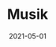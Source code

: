 ---
title: Musik
slug: musik
date: 2021-05-01
description: Willkommen in der Musikabteilung
draft: False
type: music
---